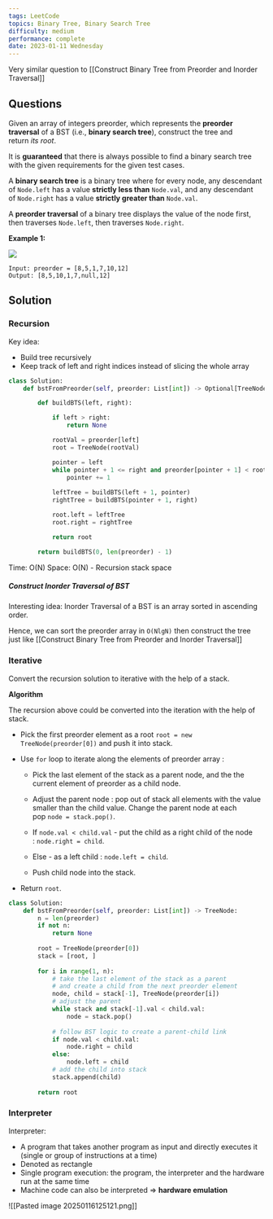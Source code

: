 ```yaml
---
tags: LeetCode
topics: Binary Tree, Binary Search Tree
difficulty: medium
performance: complete
date: 2023-01-11 Wednesday
---
```


Very similar question to [[Construct Binary Tree from Preorder and Inorder Traversal]]

## Questions

Given an array of integers preorder, which represents the **preorder traversal** of a BST (i.e., **binary search tree**), construct the tree and return _its root_.

It is **guaranteed** that there is always possible to find a binary search tree with the given requirements for the given test cases.

A **binary search tree** is a binary tree where for every node, any descendant of `Node.left` has a value **strictly less than** `Node.val`, and any descendant of `Node.right` has a value **strictly greater than** `Node.val`.

A **preorder traversal** of a binary tree displays the value of the node first, then traverses `Node.left`, then traverses `Node.right`.

**Example 1:**

![](https://assets.leetcode.com/uploads/2019/03/06/1266.png)

```
Input: preorder = [8,5,1,7,10,12]
Output: [8,5,10,1,7,null,12]
```

## Solution

### Recursion

Key idea:
- Build tree recursively
- Keep track of left and right indices instead of slicing the whole array

```python
class Solution:
    def bstFromPreorder(self, preorder: List[int]) -> Optional[TreeNode]:

        def buildBTS(left, right):

            if left > right:
                return None

            rootVal = preorder[left]
            root = TreeNode(rootVal)

            pointer = left
            while pointer + 1 <= right and preorder[pointer + 1] < rootVal:
                pointer += 1
            
            leftTree = buildBTS(left + 1, pointer)
            rightTree = buildBTS(pointer + 1, right)

            root.left = leftTree
            root.right = rightTree

            return root

        return buildBTS(0, len(preorder) - 1)
```

Time: O(N)
Space: O(N) - Recursion stack space

##### Construct Inorder Traversal of BST

Interesting idea: Inorder Traversal of a BST is an array sorted in ascending order.

Hence, we can sort the preorder array in `O(NlgN)` then construct the tree just like [[Construct Binary Tree from Preorder and Inorder Traversal]]

### Iterative

Convert the recursion solution to iterative with the help of a stack.

**Algorithm**

The recursion above could be converted into the iteration with the help of stack.

-   Pick the first preorder element as a root `root = new TreeNode(preorder[0])` and push it into stack.
    
-   Use `for` loop to iterate along the elements of preorder array :
    
    -   Pick the last element of the stack as a parent node, and the the current element of preorder as a child node.
        
    -   Adjust the parent node : pop out of stack all elements with the value smaller than the child value. Change the parent node at each pop `node = stack.pop()`.
        
    -   If `node.val < child.val` - put the child as a right child of the node : `node.right = child`.
        
    -   Else - as a left child : `node.left = child`.
        
    -   Push child node into the stack.
        
-   Return `root`.

```python
class Solution:
    def bstFromPreorder(self, preorder: List[int]) -> TreeNode:
        n = len(preorder)
        if not n:
            return None
        
        root = TreeNode(preorder[0])         
        stack = [root, ] 
        
        for i in range(1, n):
            # take the last element of the stack as a parent
            # and create a child from the next preorder element
            node, child = stack[-1], TreeNode(preorder[i])
            # adjust the parent 
            while stack and stack[-1].val < child.val: 
                node = stack.pop()
             
            # follow BST logic to create a parent-child link
            if node.val < child.val:
                node.right = child 
            else:
                node.left = child 
            # add the child into stack
            stack.append(child)
  
        return root
```

### Interpreter

Interpreter:
-  A program that takes another program as input and directly executes it (single or group of instructions at a time)
- Denoted as rectangle
- Single program execution: the program, the interpreter and the hardware run at the same time
- Machine code can also be interpreted => **hardware emulation**

![[Pasted image 20250116125121.png]]